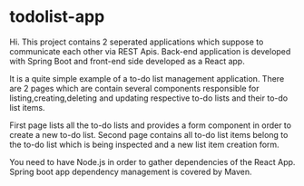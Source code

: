 # todolist-app

Hi. This project contains 2 seperated applications which suppose to communicate each other via REST Apis. 
Back-end application is developed with Spring Boot and front-end side developed as a React app.

It is a quite simple example of a to-do list management application.
There are 2 pages which are contain several components responsible for listing,creating,deleting and updating respective to-do lists
and their to-do list items.

First page lists all the to-do lists and provides a form component in order to create a new to-do list.
Second page contains all to-do list items belong to the to-do list which is being inspected and a new list item creation form.

You need to have Node.js in order to gather dependencies of the React App.
Spring boot app dependency management is covered by Maven.
